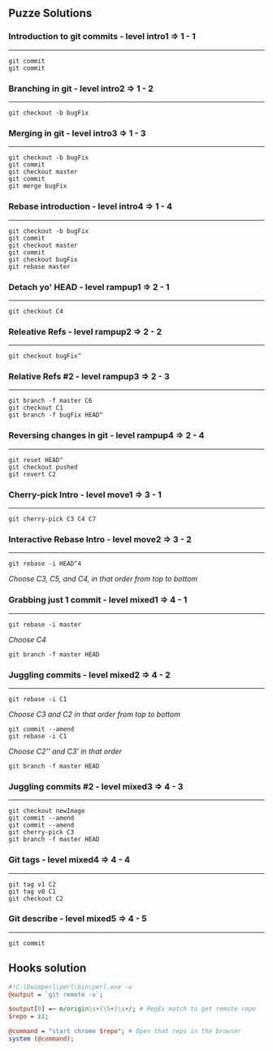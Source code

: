 ## Puzze Solutions

### Introduction to git commits - level intro1 => 1 - 1
---
    git commit  
    git commit  

### Branching in git - level intro2 => 1 - 2
---
    git checkout -b bugFix  

### Merging in git - level intro3 => 1 - 3
---
    git checkout -b bugFix  
    git commit  
    git checkout master  
    git commit  
    git merge bugFix  

	
### Rebase introduction - level intro4 => 1 - 4
---  
    git checkout -b bugFix  
    git commit  
    git checkout master  
    git commit  
    git checkout bugFix  
    git rebase master  

### Detach yo' HEAD - level rampup1 => 2 - 1
---  
    git checkout C4  

### Releative Refs - level rampup2 => 2 - 2
---
    git checkout bugFix^  

### Relative Refs #2 - level rampup3 => 2 - 3
---
    git branch -f master C6  
    git checkout C1  
    git branch -f bugFix HEAD^  

### Reversing changes in git - level rampup4 => 2 - 4
---
    git reset HEAD^  
    git checkout pushed  
    git revert C2  

### Cherry-pick Intro - level move1 => 3 - 1
---
    git cherry-pick C3 C4 C7  

### Interactive Rebase Intro - level move2 => 3 - 2
---
    git rebase -i HEAD^4  
_Choose C3, C5, and C4, in that order from top to bottom_  

### Grabbing just 1 commit - level mixed1 => 4 - 1
---
    git rebase -i master  
_Choose C4_  

    git branch -f master HEAD  

### Juggling commits - level mixed2 => 4 - 2
---
    git rebase -i C1  
_Choose C3 and C2 in that order from top to bottom_  

    git commit --amend  
    git rebase -i C1  
_Choose C2'' and C3' in that order_  

    git branch -f master HEAD  

### Juggling commits #2 - level mixed3 => 4 - 3
---
    git checkout newImage  
    git commit --amend  
    git commit --amend  
    git cherry-pick C3  
    git branch -f master HEAD  

### Git tags - level mixed4 => 4 - 4
---
    git tag v1 C2  
    git tag v0 C1  
    git checkout C2  

### Git describe - level mixed5 => 4 - 5
---
    git commit  

## Hooks solution
```perl
#!C:\Dwimperl\perl\bin\perl.exe -w  
@output = `git remote -v`; 

$output[0] =~ m/origin\s+(\S+)\s+/; # RegEx match to get remote repo  
$repo = $1;  

@command = "start chrome $repo"; # Open that repo in the browser
system (@command); 
```

